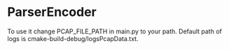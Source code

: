 # ParserEncoder

To use it change PCAP_FILE_PATH in main.py to your path. Default path of logs is cmake-build-debug/logsPcapData.txt. 
